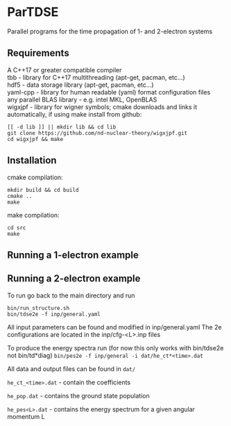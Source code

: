 # ParTDSE

Parallel programs for the time propagation of 1- and 2-electron systems

## Requirements

A C++17 or greater compatible compiler \
tbb - library for C++17 multithreading (apt-get, pacman, etc...)  \
hdf5 - data storage library (apt-get, pacman, etc...) \
yaml-cpp - library for human readable (yaml) format configuration files \
any parallel BLAS library - e.g. intel MKL, OpenBLAS \
wigxjpf - library for wigner symbols; cmake downloads and links it automatically, if using make install from github:

```
[[ -d lib ]] || mkdir lib && cd lib
git clone https://github.com/nd-nuclear-theory/wigxjpf.git
cd wigxjpf && make
```

## Installation

cmake compilation:

```
mkdir build && cd build
cmake ..
make
```

make compilation:

```
cd src
make
```

## Running a 1-electron example

## Running a 2-electron example

To run go back to the main directory and run

```
bin/run_structure.sh
bin/tdse2e -f inp/general.yaml
```

All input parameters can be found and modified in inp/general.yaml
The 2e configurations are located in the inp/cfg-\<L\>.inp files

To produce the energy spectra run (for now this only works with bin/tdse2e not bin/td*diag)
`bin/pes2e -f inp/general -i dat/he_ct*<time>.dat`

All data and output files can be found in
`dat/`

`he_ct_<time>.dat` - contain the coefficients

`he_pop.dat` - contains the ground state population

`he_pes<L>.dat` - contains the energy spectrum for a given angular momentum L

